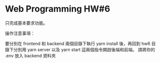 # Web Programming HW#6
只完成基本要求功能。

操作注意事項：

要分別在 frontend 和 backend 兩個目錄下執行 yarn install 後，再回到 hw6 目錄下分別用 yarn server 以及 yarn start 這兩個指令開啟後端和前端。
請將你的 .env 放入 backend 資料夾
